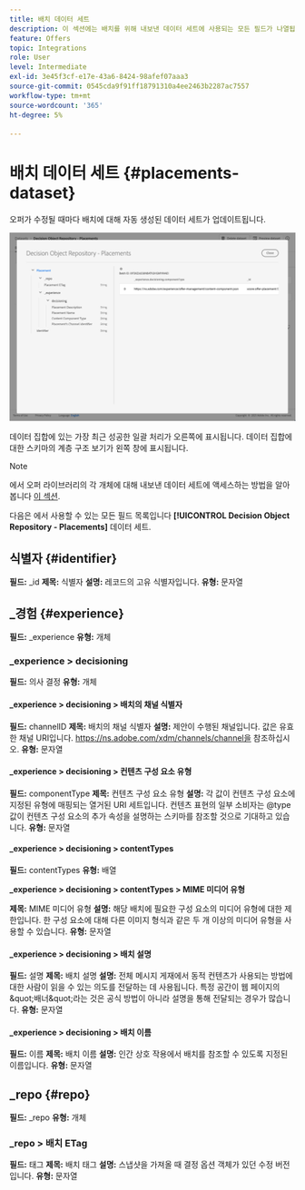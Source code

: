 ```yaml
---
title: 배치 데이터 세트
description: 이 섹션에는 배치를 위해 내보낸 데이터 세트에 사용되는 모든 필드가 나열됩니다
feature: Offers
topic: Integrations
role: User
level: Intermediate
exl-id: 3e45f3cf-e17e-43a6-8424-98afef07aaa3
source-git-commit: 0545cda9f91ff18791310a4ee2463b2287ac7557
workflow-type: tm+mt
source-wordcount: '365'
ht-degree: 5%

---
```


# 배치 데이터 세트 {#placements-dataset}

오퍼가 수정될 때마다 배치에 대해 자동 생성된 데이터 세트가 업데이트됩니다.

![](../../assets/dataset-placements.png)

데이터 집합에 있는 가장 최근 성공한 일괄 처리가 오른쪽에 표시됩니다. 데이터 집합에 대한 스키마의 계층 구조 보기가 왼쪽 창에 표시됩니다.

>[!NOTE]
>
>에서 오퍼 라이브러리의 각 개체에 대해 내보낸 데이터 세트에 액세스하는 방법을 알아봅니다 [이 섹션](../export-catalog/access-dataset.md).

다음은 에서 사용할 수 있는 모든 필드 목록입니다 **[!UICONTROL Decision Object Repository - Placements]** 데이터 세트.

<!--A placement describes a location or place in a personalized message. It is used to set technical constraints for content that the personalization decision supplies. The placement also represents a request to produce certain types of metrics when an experience event is produced where this placement is involved. For instance, the placement facilitates a personalized clickable image inside an email shown to an end-user. The placement may for instance request from the assembled experience that the click on its image gets reported in an experience event with a metric https://ns.adobe.com/xdm/data/metrics/web/linkclicks and a reference to this placement.-->

## 식별자 {#identifier}

**필드:** _id
**제목:** 식별자
**설명:** 레코드의 고유 식별자입니다.
**유형:** 문자열

## _경험 {#experience}

**필드:** _experience
**유형:** 개체

### _experience > decisioning

**필드:** 의사 결정
**유형:** 개체

#### _experience > decisioning > 배치의 채널 식별자

**필드:** channelID
**제목:** 배치의 채널 식별자
**설명:** 제안이 수행된 채널입니다. 값은 유효한 채널 URI입니다. https://ns.adobe.com/xdm/channels/channel을 참조하십시오.
**유형:** 문자열

#### _experience > decisioning > 컨텐츠 구성 요소 유형

**필드:** componentType
**제목:** 컨텐츠 구성 요소 유형
**설명:** 각 값이 컨텐츠 구성 요소에 지정된 유형에 매핑되는 열거된 URI 세트입니다. 컨텐츠 표현의 일부 소비자는 @type 값이 컨텐츠 구성 요소의 추가 속성을 설명하는 스키마를 참조할 것으로 기대하고 있습니다.
**유형:** 문자열

#### _experience > decisioning > contentTypes

**필드:** contentTypes
**유형:** 배열

**_experience > decisioning > contentTypes > MIME 미디어 유형**

**제목:** MIME 미디어 유형
**설명:** 해당 배치에 필요한 구성 요소의 미디어 유형에 대한 제한입니다. 한 구성 요소에 대해 다른 이미지 형식과 같은 두 개 이상의 미디어 유형을 사용할 수 있습니다.
**유형:** 문자열

#### _experience > decisioning > 배치 설명

**필드:** 설명
**제목:** 배치 설명
**설명:** 전체 메시지 게재에서 동적 컨텐츠가 사용되는 방법에 대한 사람이 읽을 수 있는 의도를 전달하는 데 사용됩니다. 특정 공간이 웹 페이지의 \&quot;배너\&quot;라는 것은 공식 방법이 아니라 설명을 통해 전달되는 경우가 많습니다.
**유형:** 문자열

#### _experience > decisioning > 배치 이름

**필드:** 이름
**제목:** 배치 이름
**설명:** 인간 상호 작용에서 배치를 참조할 수 있도록 지정된 이름입니다.
**유형:** 문자열

## _repo {#repo}

**필드:** _repo
**유형:** 개체

### _repo > 배치 ETag

**필드:** 태그
**제목:** 배치 태그
**설명:** 스냅샷을 가져올 때 결정 옵션 객체가 있던 수정 버전입니다.
**유형:** 문자열
